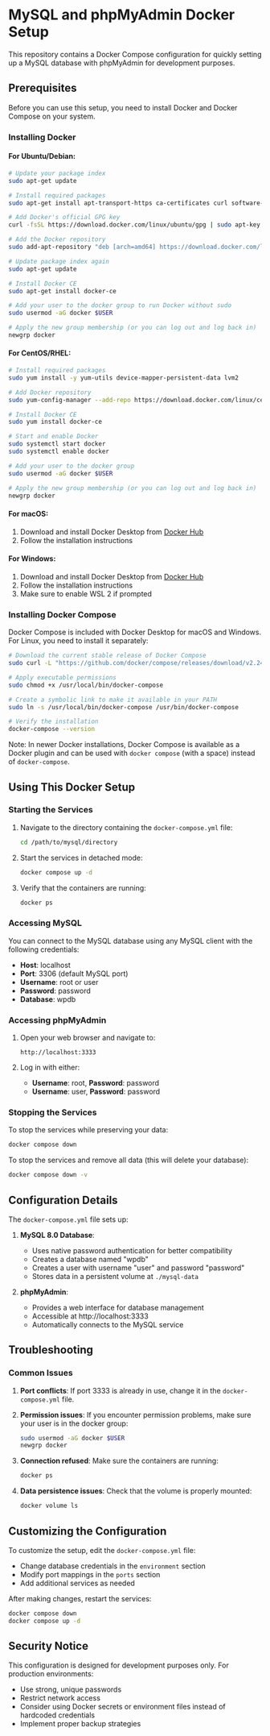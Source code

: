 # MySQL and phpMyAdmin Docker Setup

This repository contains a Docker Compose configuration for quickly setting up a MySQL database with phpMyAdmin for development purposes.

## Prerequisites

Before you can use this setup, you need to install Docker and Docker Compose on your system.

### Installing Docker

#### For Ubuntu/Debian:

```bash
# Update your package index
sudo apt-get update

# Install required packages
sudo apt-get install apt-transport-https ca-certificates curl software-properties-common

# Add Docker's official GPG key
curl -fsSL https://download.docker.com/linux/ubuntu/gpg | sudo apt-key add -

# Add the Docker repository
sudo add-apt-repository "deb [arch=amd64] https://download.docker.com/linux/ubuntu $(lsb_release -cs) stable"

# Update package index again
sudo apt-get update

# Install Docker CE
sudo apt-get install docker-ce

# Add your user to the docker group to run Docker without sudo
sudo usermod -aG docker $USER

# Apply the new group membership (or you can log out and log back in)
newgrp docker
```

#### For CentOS/RHEL:

```bash
# Install required packages
sudo yum install -y yum-utils device-mapper-persistent-data lvm2

# Add Docker repository
sudo yum-config-manager --add-repo https://download.docker.com/linux/centos/docker-ce.repo

# Install Docker CE
sudo yum install docker-ce

# Start and enable Docker
sudo systemctl start docker
sudo systemctl enable docker

# Add your user to the docker group
sudo usermod -aG docker $USER

# Apply the new group membership (or you can log out and log back in)
newgrp docker
```

#### For macOS:

1. Download and install Docker Desktop from [Docker Hub](https://hub.docker.com/editions/community/docker-ce-desktop-mac/)
2. Follow the installation instructions

#### For Windows:

1. Download and install Docker Desktop from [Docker Hub](https://hub.docker.com/editions/community/docker-ce-desktop-windows/)
2. Follow the installation instructions
3. Make sure to enable WSL 2 if prompted

### Installing Docker Compose

Docker Compose is included with Docker Desktop for macOS and Windows. For Linux, you need to install it separately:

```bash
# Download the current stable release of Docker Compose
sudo curl -L "https://github.com/docker/compose/releases/download/v2.24.6/docker-compose-$(uname -s)-$(uname -m)" -o /usr/local/bin/docker-compose

# Apply executable permissions
sudo chmod +x /usr/local/bin/docker-compose

# Create a symbolic link to make it available in your PATH
sudo ln -s /usr/local/bin/docker-compose /usr/bin/docker-compose

# Verify the installation
docker-compose --version
```

Note: In newer Docker installations, Docker Compose is available as a Docker plugin and can be used with `docker compose` (with a space) instead of `docker-compose`.

## Using This Docker Setup

### Starting the Services

1. Navigate to the directory containing the `docker-compose.yml` file:
   ```bash
   cd /path/to/mysql/directory
   ```

2. Start the services in detached mode:
   ```bash
   docker compose up -d
   ```

3. Verify that the containers are running:
   ```bash
   docker ps
   ```

### Accessing MySQL

You can connect to the MySQL database using any MySQL client with the following credentials:

- **Host**: localhost
- **Port**: 3306 (default MySQL port)
- **Username**: root or user
- **Password**: password
- **Database**: wpdb

### Accessing phpMyAdmin

1. Open your web browser and navigate to:
   ```
   http://localhost:3333
   ```

2. Log in with either:
   - **Username**: root, **Password**: password
   - **Username**: user, **Password**: password

### Stopping the Services

To stop the services while preserving your data:

```bash
docker compose down
```

To stop the services and remove all data (this will delete your database):

```bash
docker compose down -v
```

## Configuration Details

The `docker-compose.yml` file sets up:

1. **MySQL 8.0 Database**:
   - Uses native password authentication for better compatibility
   - Creates a database named "wpdb"
   - Creates a user with username "user" and password "password"
   - Stores data in a persistent volume at `./mysql-data`

2. **phpMyAdmin**:
   - Provides a web interface for database management
   - Accessible at http://localhost:3333
   - Automatically connects to the MySQL service

## Troubleshooting

### Common Issues

1. **Port conflicts**: If port 3333 is already in use, change it in the `docker-compose.yml` file.

2. **Permission issues**: If you encounter permission problems, make sure your user is in the docker group:
   ```bash
   sudo usermod -aG docker $USER
   newgrp docker
   ```

3. **Connection refused**: Make sure the containers are running:
   ```bash
   docker ps
   ```

4. **Data persistence issues**: Check that the volume is properly mounted:
   ```bash
   docker volume ls
   ```

## Customizing the Configuration

To customize the setup, edit the `docker-compose.yml` file:

- Change database credentials in the `environment` section
- Modify port mappings in the `ports` section
- Add additional services as needed

After making changes, restart the services:

```bash
docker compose down
docker compose up -d
```

## Security Notice

This configuration is designed for development purposes only. For production environments:

- Use strong, unique passwords
- Restrict network access
- Consider using Docker secrets or environment files instead of hardcoded credentials
- Implement proper backup strategies
